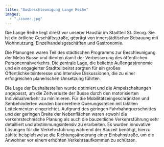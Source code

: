 ```yaml
---
title: "Busbeschleunigung Lange Reihe"
images:
  - "./cover.jpg"
---
```


Die Lange Reihe liegt direkt vor unserer Haustür im Stadtteil St.
Georg. Sie ist die örtliche Geschäftsstraße, geprägt von
innerstädtischer Bebauung mit Wohnnutzung, Einzelhandelsgeschäften und
Gastronomie.

Die Planungen waren Teil des städtischen Programms zur Beschleunigung
der Metro Busse und dienten damit der Verbesserung des öffentlichen
Personennahverkehrs. Die zentrale Lage, die beliebte Außengastronomie
und ein engagierter Stadtteilbeirat sorgten für ein großes
Öffentlichkeitsinteresse und intensive Diskussionen, die zu einer
erfolgreichen planerischen Umsetzung führten.

Die Lage der Bushaltestellen wurde optimiert und die Ampelschaltungen
angepasst, um die Zeitverluste der Busse durch den motorisierten
Individualverkehr zu minimieren. Für die Mobilitätseingeschränkten und
Sehbehinderten wurden barrierefreie Querungsstellen mit taktilen
Leitelementen eingerichtet. Aufgrund des geringen Fahrbahnquerschnittes
und der geringen Breite der Nebenflächen waren sowohl die
verkehrstechnische Planung als auch die bauzeitliche Verkehrsführung
sehr detailliert und abstimmungsintensiv zu erarbeiten. Es wurden
innovative Lösungen für die Verkehrsführung während der Bauzeit
benötigt, hierzu zählte beispielsweise die Richtungsänderung einer
Einbahnstraße, um die Anwohner vor einem erhöhten Verkehrsaufkommen zu
schützen.
